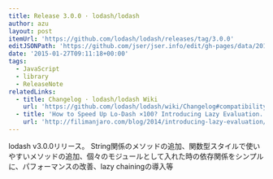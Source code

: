 ```yaml
---
title: Release 3.0.0 · lodash/lodash
author: azu
layout: post
itemUrl: 'https://github.com/lodash/lodash/releases/tag/3.0.0'
editJSONPath: 'https://github.com/jser/jser.info/edit/gh-pages/data/2015/01/index.json'
date: '2015-01-27T09:11:18+00:00'
tags:
  - JavaScript
  - library
  - ReleaseNote
relatedLinks:
  - title: Changelog · lodash/lodash Wiki
    url: 'https://github.com/lodash/lodash/wiki/Changelog#compatibility-warnings'
  - title: 'How to Speed Up Lo-Dash ×100? Introducing Lazy Evaluation. | Filip Zawada'
    url: 'http://filimanjaro.com/blog/2014/introducing-lazy-evaluation/'
---
```

lodash v3.0.0リリース。
String関係のメソッドの追加、関数型スタイルで使いやすいメソッドの追加、個々のモジュールとして入れた時の依存関係をシンプルに、パフォーマンスの改善、lazy chainingの導入等

